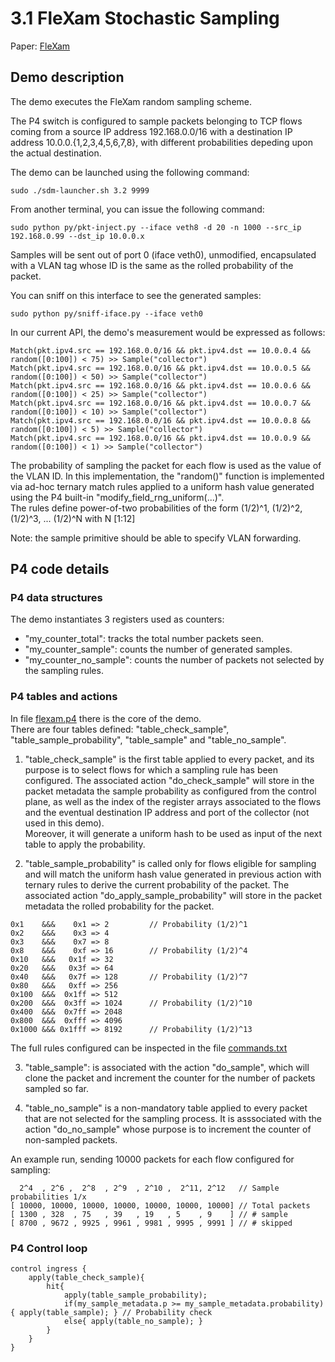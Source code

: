 
# 3.1 FleXam Stochastic Sampling

Paper: [FleXam](https://dl.acm.org/citation.cfm?doid=2491185.2491215 "FleXam")

## Demo description
The demo executes the FleXam random sampling scheme.  

The P4 switch is configured to sample packets belonging to TCP flows coming from a source IP address 192.168.0.0/16 with a destination IP address 10.0.0.{1,2,3,4,5,6,7,8}, with different probabilities depeding upon the actual destination.  

The demo can be launched using the following command:
```
sudo ./sdm-launcher.sh 3.2 9999
```
From another terminal, you can issue the following command:
```
sudo python py/pkt-inject.py --iface veth8 -d 20 -n 1000 --src_ip 192.168.0.99 --dst_ip 10.0.0.x
```

Samples will be sent out of port 0 (iface veth0), unmodified, encapsulated with a VLAN tag whose ID is the same as the rolled probability of the packet.  

You can sniff on this interface to see the generated samples:
```
sudo python py/sniff-iface.py --iface veth0
```
In our current API, the demo's measurement would be expressed as follows:
```
Match(pkt.ipv4.src == 192.168.0.0/16 && pkt.ipv4.dst == 10.0.0.4 && random([0:100]) < 75) >> Sample("collector")
Match(pkt.ipv4.src == 192.168.0.0/16 && pkt.ipv4.dst == 10.0.0.5 && random([0:100]) < 50) >> Sample("collector")
Match(pkt.ipv4.src == 192.168.0.0/16 && pkt.ipv4.dst == 10.0.0.6 && random([0:100]) < 25) >> Sample("collector")
Match(pkt.ipv4.src == 192.168.0.0/16 && pkt.ipv4.dst == 10.0.0.7 && random([0:100]) < 10) >> Sample("collector")
Match(pkt.ipv4.src == 192.168.0.0/16 && pkt.ipv4.dst == 10.0.0.8 && random([0:100]) < 5) >> Sample("collector")
Match(pkt.ipv4.src == 192.168.0.0/16 && pkt.ipv4.dst == 10.0.0.9 && random([0:100]) < 1) >> Sample("collector")
```
The probability of sampling the packet for each flow is used as the value of the VLAN ID.
In this implementation, the "random()" function is implemented via ad-hoc ternary match rules applied to a uniform hash value generated using the P4 built-in "modify_field_rng_uniform(...)".  
The rules define power-of-two probabilities of the form (1/2)^1, (1/2)^2, (1/2)^3, ... (1/2)^N with N [1:12]  

Note: the sample primitive should be able to specify VLAN forwarding.

## P4 code details

### P4 data structures

The demo instantiates 3 registers used as counters: 
- "my_counter_total": tracks the total number packets seen.
- "my_counter_sample": counts the number of generated samples.
- "my_counter_no_sample": counts the number of packets not selected by the sampling rules.


### P4 tables and actions
In file [flexam.p4](p4src/include/flexam.p4 "flexam.p4") there is the core of the demo.  
There are four tables defined: "table_check_sample", "table_sample_probability", "table_sample" and "table_no_sample".

1. "table_check_sample" is the first table applied to every packet, and its purpose is to select flows for which a sampling rule has been configured. The associated action "do_check_sample" will store in the packet metadata the sample probability as configured from the control plane, as well as the index of the register arrays associated to the flows and the eventual destination IP address and port of the collector (not used in this demo).  
Moreover, it will generate a uniform hash to be used as input of the next table to apply the probability.

2. "table_sample_probability" is called only for flows eligible for sampling and will match the uniform hash value generated in previous action with ternary rules to derive the current probability of the packet. The associated action "do_apply_sample_probability" will store in the packet metadata the rolled probability for the packet. 
```
0x1    &&&    0x1 => 2         // Probability (1/2)^1
0x2    &&&    0x3 => 4
0x3    &&&    0x7 => 8
0x8    &&&    0xf => 16        // Probability (1/2)^4
0x10   &&&   0x1f => 32
0x20   &&&   0x3f => 64
0x40   &&&   0x7f => 128       // Probability (1/2)^7
0x80   &&&   0xff => 256
0x100  &&&  0x1ff => 512
0x200  &&&  0x3ff => 1024      // Probability (1/2)^10
0x400  &&&  0x7ff => 2048
0x800  &&&  0xfff => 4096
0x1000 &&& 0x1fff => 8192      // Probability (1/2)^13
```
The full rules configured can be inspected in the file [commands.txt](commands.txt "commands.txt")

3. "table_sample": is associated with the action "do_sample", which will clone the packet and increment the counter for the number of packets sampled so far.

4. "table_no_sample" is a non-mandatory table applied to every packet that are not selected for the sampling process. It is asssociated with the action "do_no_sample" whose purpose is to increment the counter of non-sampled packets.


An example run, sending 10000 packets for each flow configured for sampling:
```
  2^4  , 2^6 ,  2^8  , 2^9  , 2^10 ,  2^11, 2^12   // Sample probabilities 1/x
[ 10000, 10000, 10000, 10000, 10000, 10000, 10000] // Total packets
[ 1300 , 328  , 75   , 39   , 19   , 5    , 9    ] // # sample
[ 8700 , 9672 , 9925 , 9961 , 9981 , 9995 , 9991 ] // # skipped
```

### P4 Control loop

```
control ingress {
    apply(table_check_sample){
        hit{
            apply(table_sample_probability);
            if(my_sample_metadata.p >= my_sample_metadata.probability){ apply(table_sample); } // Probability check
            else{ apply(table_no_sample); }
        }
    }
}
```
